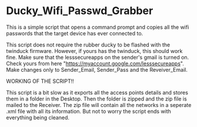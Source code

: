 
# Ducky_Wifi_Passwd_Grabber

This is a simple script that opens a command prompt and copies all the wifi passwords that the target device has ever connected to.

This script does not require the rubber ducky to be flashed with the twinduck firmware. However, if yours has the twinduck, this should work fine.
Make sure that the lesssecureapps on the sender's gmail is turned on. Check yours from here "https://myaccount.google.com/lesssecureapps".
Make changes only to Sender_Email, Sender_Pass and the Reveiver_Email.




WORKING OF THE SCRIPT!!

This script is a bit slow as it exports all the access points details and stores them in a folder in the Desktop. Then the folder is zipped and the zip file
is mailed to the Receiver. The zip file will contain all the networks in a seperate .xml file with all its information. But not to worry the script ends with
everything being cleaned.
